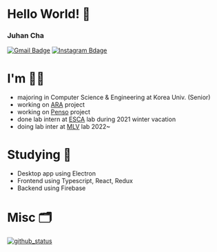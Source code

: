 # Hello World! 👋

### Juhan Cha
[![Gmail Badge](https://img.shields.io/badge/-Gmail-d14836?style=flat-square&logo=Gmail&logoColor=white&link=mailto:hanchaa@gmail.com)](mailto:hanchaa@gmail.com)
[![Instagram Bdage](https://img.shields.io/badge/instagram-e4405f?style=flat-square&logo=instagram&logoColor=white&link=https://www.instagram.com/juhan_dev/)](https://www.instagram.com/juhan_dev)

# I'm 🙋‍♂️
- majoring in Computer Science & Engineering at Korea Univ. (Senior)
- working on [ARA](https://github.com/ARA-developer/ARA) project
- working on [Penso](https://github.com/PensoTeam) project
- done lab intern at [ESCA](https://esca.korea.ac.kr) lab during 2021 winter vacation
- doing lab inter at [MLV](https://mlv.korea.ac.kr) lab 2022~

# Studying 📖
- Desktop app using Electron
- Frontend using Typescript, React, Redux
- Backend using Firebase

# Misc 🗂
[![github_status](https://github-readme-stats.vercel.app/api?username=hanchaa&show_icons=true)](https://github.com/hanchaa)
